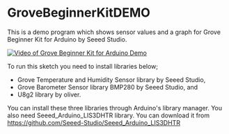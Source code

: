 # GroveBeginnerKitDEMO
This is a demo program which shows sensor values and a graph for Grove Beginner Kit for Arduino by Seeed Studio.

[![Video of Grove Beginner Kit for Arduino Demo](http://img.youtube.com/vi/TgCzHi3-twE/0.jpg)](http://www.youtube.com/watch?v=TgCzHi3-twE "Grove Beginner Kit for Arduino Demo")

To run this sketch you need to install libraries below;
- Grove Temperature and Humidity Sensor library by Seeed Studio,
- Grove Barometer Sensor library BMP280 by Seeed Studio, and
- U8g2 library by oliver. 

You can install these three libraries through Arduino's library manager.
You also need Seeed_Arduino_LIS3DHTR library. You can download it from
   https://github.com/Seeed-Studio/Seeed_Arduino_LIS3DHTR

